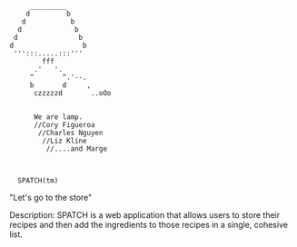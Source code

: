          _________
        d         b
       d           b
      d             b
     d               b
    d                 b
     ''':::.....:::'''
            fff
          .'   '.
         ^       ^.'--.
         b       d     ,
          czzzzzd       ..oOo
          
          
          We are lamp.
          //Cory Figueroa
           //Charles Nguyen
            //Liz Kline
             //....and Marge
          


      SPATCH(tm)
"Let's go to the store"

Description: SPATCH is a web application that allows users to store their recipes and then add the ingredients to those recipes
in a single, cohesive list. 


